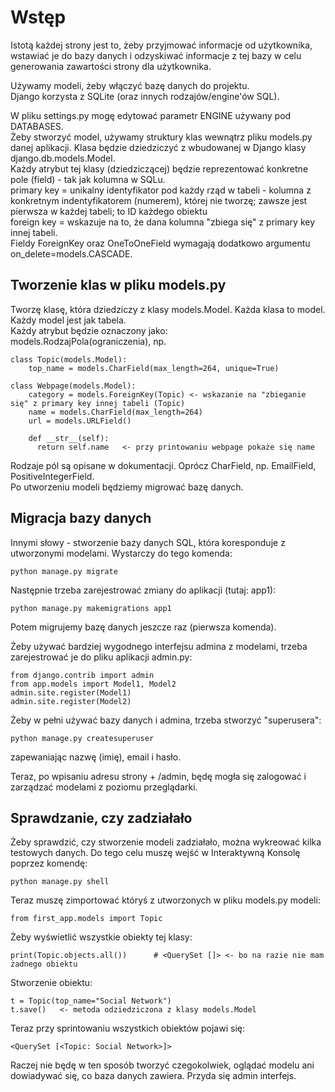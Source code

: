 # Wstęp  
Istotą każdej strony jest to, żeby przyjmować informacje od użytkownika, wstawiać je do bazy danych i odzyskiwać informacje z tej bazy w celu generowania zawartości strony dla użytkownika.  
  
Używamy modeli, żeby włączyć bazę danych do projektu.  
Django korzysta z SQLite (oraz innych rodzajów/engine'ów SQL).  
  
W pliku settings.py mogę edytować parametr ENGINE używany pod DATABASES.  
Żeby stworzyć model, używamy struktury klas wewnątrz pliku models.py danej aplikacji. Klasa będzie dziedziczyć z wbudowanej w Django klasy django.db.models.Model.  
Każdy atrybut tej klasy (dziedziczącej) będzie reprezentować konkretne pole (field) - tak jak kolumna w SQLu.  
primary key = unikalny identyfikator pod każdy rząd w tabeli - kolumna z konkretnym indentyfikatorem (numerem), której nie tworzę; zawsze jest pierwsza w każdej tabeli; to ID każdego obiektu     
foreign key = wskazuje na to, że dana kolumna "zbiega się" z primary key innej tabeli.  
Fieldy ForeignKey oraz OneToOneField wymagają dodatkowo argumentu on_delete=models.CASCADE.  
  
## Tworzenie klas w pliku models.py  
Tworzę klasę, która dziedziczy z klasy models.Model. Każda klasa to model. Każdy model jest jak tabela.  
Każdy atrybut będzie oznaczony jako:  
models.RodzajPola(ograniczenia), np.  
```
class Topic(models.Model):
    top_name = models.CharField(max_length=264, unique=True)
    
class Webpage(models.Model):
    category = models.ForeignKey(Topic) <- wskazanie na "zbieganie się" z primary key innej tabeli (Topic)
    name = models.CharField(max_length=264)
    url = models.URLField()
    
    def __str__(self):
      return self.name   <- przy printowaniu webpage pokaże się name
```  
Rodzaje pól są opisane w dokumentacji. Oprócz CharField, np. EmailField, PositiveIntegerField.    
Po utworzeniu modeli będziemy migrować bazę danych.  
  
## Migracja bazy danych  
Innymi słowy - stworzenie bazy danych SQL, która koresponduje z utworzonymi modelami. Wystarczy do tego komenda:  
```
python manage.py migrate
```    
Następnie trzeba zarejestrować zmiany do aplikacji (tutaj: app1):  
```
python manage.py makemigrations app1
```  
Potem migrujemy bazę danych jeszcze raz (pierwsza komenda).  
  
  
Żeby używać bardziej wygodnego interfejsu admina z modelami, trzeba zarejestrować je do pliku aplikacji admin.py:  
```
from django.contrib import admin
from app.models import Model1, Model2
admin.site.register(Model1)
admin.site.register(Model2)
```
Żeby w pełni używać bazy danych i admina, trzeba stworzyć "superusera":  
```
python manage.py createsuperuser
```
zapewaniając nazwę (imię), email i hasło.  
  
Teraz, po wpisaniu adresu strony + /admin, będę mogła się zalogować i zarządzać modelami z poziomu przeglądarki.  
  
## Sprawdzanie, czy zadziałało  
Żeby sprawdzić, czy stworzenie modeli zadziałało, można wykreować kilka testowych danych. Do tego celu muszę wejść w Interaktywną Konsolę poprzez komendę:  
```
python manage.py shell
```  
Teraz muszę zimportować któryś z utworzonych w pliku models.py modeli:  
```
from first_app.models import Topic 
```
Żeby wyświetlić wszystkie obiekty tej klasy:  
```
print(Topic.objects.all())      # <QuerySet []> <- bo na razie nie mam żadnego obiektu
```
Stworzenie obiektu:  
```
t = Topic(top_name="Social Network")
t.save()   <- metoda odziedziczona z klasy models.Model
```
Teraz przy sprintowaniu wszystkich obiektów pojawi się:  
```
<QuerySet [<Topic: Social Network>]>
```
  
Raczej nie będę w ten sposób tworzyć czegokolwiek, oglądać modelu ani dowiadywać się, co baza danych zawiera. Przyda się admin interfejs.
